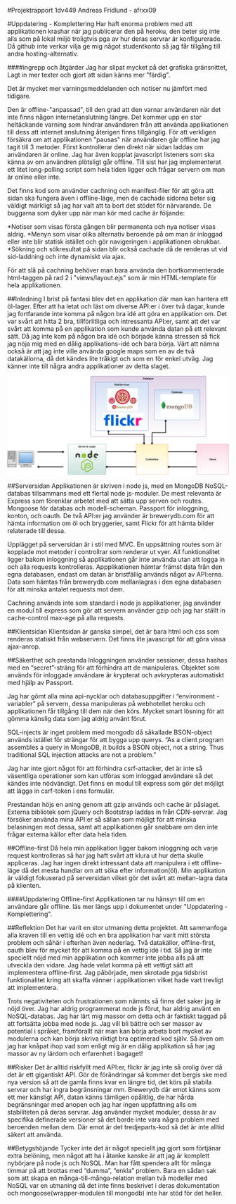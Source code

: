 #Projektrapport 1dv449
Andreas Fridlund - afrxx09

#Uppdatering - Komplettering
Har haft enorma problem med att applikationen krashar när jag publicerar den på heroku, den beter sig inte alls som på lokal miljö troligtvis pga av hur deras servrar är konfigurerade. Då github inte verkar vilja ge mig något studentkonto så jag får tillgång till andra hosting-alternativ.

####ingrepp och åtgärder
Jag har slipat mycket på det grafiska gränsnittet, Lagt in mer texter och gjort att sidan känns mer "färdig".

Det är mycket mer varningsmeddelanden och notiser nu jämfört med tidigare. 

Den är offline-"anpassad", till den grad att den varnar användaren när det inte finns någon internetanslutning längre. Det kommer upp en stor heltäckande varning som hindrar användaren från att använda applikationen till dess att internet anslutning återigen finns tillgänglig.
För att verkligen försäkra om att applikationen "pausas" när användaren går offline har jag tagit till 3 metoder. Först kontrollerar den direkt när sidan laddas om användaren är online. Jag har även kopplat javascript listeners som ska känna av om användren plötsligt går offline. Till sist har jag implementerat ett litet long-polling script som hela tiden ligger och frågar servern om man är online eller inte.

Det finns kod som använder cachning och manifest-filer för att göra att sidan ska fungera även i offline-läge, men de cachade sidorna beter sig väldigt märkligt så jag har valt att ta bort det stödet för närvarande. De buggarna som dyker upp när man kör med cache är följande:

*Notiser som visas första gången blir permanenta och nya notiser visas aldrig.
*Menyn som visar olika alternativ beroende på om man är inloggad eller inte blir statisk istället och gör navigeringen i applikationen obrukbar.
*Sökning och sökresultat på sidan blir också cachade då de renderas ut vid sid-laddning och inte dynamiskt via ajax.

För att slå på cachning behöver man bara använda den bortkommenterade html-taggen på rad 2 i "views/layout.ejs" som är min HTML-template för hela applikationen.

##Inledning
I brist på fantasi blev det en applikation där man kan hantera ett öl-lager. Efter att ha letat och läst om diverse API:er i över två dagar, kunde jag fortfarande inte komma på någon bra idé att göra en applikation om. Det var svårt att hitta 2 bra, tillförlitliga och intressanta API:er, samt att det var svårt att komma på en applikation som kunde använda datan på ett relevant sätt. Då jag inte kom på någon bra idé och började känna stressen så fick jag nöja mig med en dålig applikations-idé och bara börja. Värt att nämna också är att jag inte ville använda google maps som en av de två datakällorna, då det kändes lite tråkigt och som en för enkel utväg. Jag känner inte till några andra applikationer av detta slaget.

![Schema](https://github.com/afrxx09/1dv449_afrxx09_projekt/blob/master/schema.png)

##Serversidan
Applikationen är skriven i node js, med en MongoDB NoSQL-databas tillsammans med ett flertal node js-moduler. De mest relevanta är Express som förenklar arbetet med att sätta upp serven och routes. Mongoose för databas och modell-scheman. Passport för inloggning, konton, och oauth. De två API:er jag använder är brewerydb.com för att hämta information om öl och bryggerier, samt Flickr för att hämta bilder relaterade till dessa.

Upplägget på serversidan är i stil med MVC. En uppsättning routes som är kopplade mot metoder i controllrar som renderar ut vyer. All funktionalitet ligger bakom inloggning så applikationen går inte använda utan att logga in och alla requests kontrolleras. Appplikationen hämtar främst data från den egna databasen, endast om datan är bristfällig används något av API:erna. Data som hämtas från brewerydb.com mellanlagras i den egna databasen för att minska antalet requests mot dem.

Cachning används inte som standard i node js applikationer, jag använder en modul till express som gör att servern använder gzip och jag har ställt in cache-control max-age på alla requests.

##Klientsidan
Klientsidan är ganska simpel, det är bara html och css som renderas statiskt från webservern. Det finns lite javascript för att göra vissa ajax-anrop.

##Säkerthet och prestanda
Inloggningen använder sessioner, dessa hashas med en “secret”-sträng för att förhindra att de manipuleras. Objektet som används för inloggade användare är krypterat och avkrypteras automatiskt med hjälp av Passport.

Jag har gömt alla mina api-nycklar och databasuppgifter i “environment -variabler” på servern, dessa manipuleras på webhotellet heroku och applikationen får tillgång till dem när den körs. Mycket smart lösning för att gömma känslig data som jag aldrig använt förut.

SQL-injects är inget problem med mongodb då såkallade BSON-object används istället för strängar för att bygga upp querys. “As a client program assembles a query in MongoDB, it builds a BSON object, not a string. Thus traditional SQL injection attacks are not a problem.”

Jag har inte gjort något för att förhindra csrf-attacker, det är inte så väsentliga operationer som kan utföras som inloggad användare så det kändes inte nödvändigt. Det finns en modul till express som gör det möjligt att lägga in csrf-token i ens formulär.

Prestandan höjs en aning genom att gzip används och cache är påslaget. Externa bibliotek som jQuery och Bootstrap laddas in från CDN-servrar. Jag försöker använda mina API:er så sällan som möjligt för att minska belasningen mot dessa, samt att applikationen går snabbare om den inte frågar externa källor efter data hela tiden.

##Offline-first
Då hela min applikation ligger bakom inloggning och varje request kontrolleras så har jag haft svårt att klura ut hur detta skulle appliceras. Jag har ingen direkt intressant data att manipulera i ett offline-läge då det mesta handlar om att söka efter information(öl). Min applikation är väldigt fokuserad på serversidan vilket gör det svårt att mellan-lagra data på klienten.

####Uppdatering Offline-first
Applikationen tar nu hänsyn till om en användare går offline. läs mer längs upp i dokumentet under "Uppdatering - Komplettering".

##Reflektion
Det har varit en stor utmaning detta projektet. Att sammanfoga alla kraven till en vettig idé och en bra applikation har varit mitt största problem och såhär i efterhan även nederlag. Två datakällor, offline-first, oauth blev för mycket för att komma på en vettig idé i tid. Så jag är inte speciellt nöjd med min applikation och kommer inte jobba alls på att utveckla den vidare. Jag hade velat komma på ett vettigt sätt att implementera offline-first. Jag påbörjade, men skrotade pga tidsbrist funktionalitet kring att skaffa vänner i applikationen vilket hade vart trevligt att implementera.

Trots negativiteten och frustrationen som nämnts så finns det saker jag är nöjd över. Jag har aldrig programmerat node js förut, har aldrig använt en NoSQL-databas. Jag har lärt mig massor om detta och är faktiskt taggad på att fortsätta jobba med node js. Jag vill bli bättre och ser massor av potential i språket, framförallt när man kan börja arbeta bort mycket av modulerna och kan börja skriva riktigt bra optimerad kod själv. Så även om jag har knåpat ihop vad som enligt mig är en dålig applikation så har jag massor av ny lärdom och erfarenhet i bagaget!

##Risker
Det är alltid riskfyllt med API:er, flickr är jag inte så orolig över då det är ett gigantiskt API. Gör de förändringar så kommer det bergis ske med nya version så att de gamla finns kvar en längre tid, det körs på stabila servrar och har ingra begränsningar mm. Brewerydb där emot känns som ett mer känsligt API, datan känns tämligen opålitlig, de har hårda begränsningar med anopen och jag har ingen uppfattning alls om stabiliteten på deras servrar.
Jag använder mycket moduler, dessa är av specifika definerade versioner så det borde inte vara några problem med beroenden mellan dem. Där emot är det tredjeparts-kod så det är inte alltid säkert att använda.

##Betygshöjande
Tycker inte det är något speciellt jag gjort som förtjänar extra belöning, men något att ha i åtanke kanske är att jag är komplett nybörjare på node js och NoSQL. Man har fått spendera allt för många timmar på att brottas med “dumma”, “enkla” problem. Bara en sådan sak som att skapa en många-till-många-relation mellan två modeller med NoSQL var en utmaning då det inte finns beskrivet i deras dokumentation och mongoose(wrapper-modulen till mongodb) inte har stöd för det heller.
